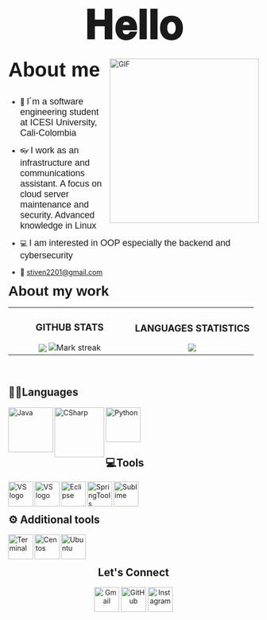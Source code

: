 <h1 align="center">
<span style='font-family: "Comic Sans MS", sans-serif; font-size: 80px;'>
  𝐇𝐞𝐥𝐥𝐨
  </span>
  </h1>


<a target="_blank">
  <img align="right" height="330" width="300" alt="GIF" src="https://media.giphy.com/media/M9gbBd9nbDrOTu1Mqx/giphy.gif">
</a>
<span style='font-family: "Comic Sans MS", sans-serif; font-size: 40px;'><strong>About me</strong></span>
<br></br>

- 💼 <span style='font-family: "Comic Sans MS", sans-serif; font-size: 18px;'>I&acute;m a software engineering student at ICESI University, Cali-Colombia</span>

- 👓 <span style='font-family: "Comic Sans MS", sans-serif; font-size: 18px;'>I work as an infrastructure and communications assistant. A focus on cloud server maintenance and security. Advanced knowledge in Linux</span>

- 💻 <span style='font-family: "Comic Sans MS", sans-serif; font-size: 18px;'>I am interested in OOP especially the backend and cybersecurity</span>

- 📨 [stiven2201@gmail.com](mailto:stiven2201@gmail.com)


<span style='font-family: "Comic Sans MS", sans-serif; font-size: 28px;'><strong>About my work</strong></span>
<table border="0" align="center" >
<tr border="0">
<td width="50%" align="center" >

<h3> GITHUB STATS </h3>

  <img  align="center"  src="https://github-readme-stats.vercel.app/api?username=StivenArboleda&theme=cobalt&show_icons=true&count_private=true" />

  <img  title="🔥 Get streak stats for your profile at git.io/streak-stats" alt="Mark streak" src="https://github-readme-streak-stats.herokuapp.com/?user=StivenArboleda&theme=dark&hide_border=true" />

</td>
<td width="50%" align="center">
<h3> LANGUAGES STATISTICS </h3>
<img  align="center"  src="https://github-readme-stats.anuraghazra1.vercel.app/api/top-langs/?username=StivenArboleda&theme=dark&hide_border=true&no-bg=true&no-frame=true&langs_count=10"/>
  </td>
</tr>
</table>

<br/>
<h2> 👨‍💻Languages </h2>

<img align="left" height="90px" width="90px" alt="Java" src="https://cdn.worldvectorlogo.com/logos/java-4.svg">

<img align="left" height="100px" width="100px" alt="CSharp" src="https://upload.wikimedia.org/wikipedia/commons/4/4f/Csharp_Logo.png">

<img align="left" height="70px" width="70px" alt="Python" src="https://cdn.worldvectorlogo.com/logos/python-5.svg">

<br>
</br>
<br></br>

<h2> 💻Tools </h2>
 
<img align="left" height="50px" width="50px" alt="VS logo" src="https://www.vectorlogo.zone/logos/visualstudio_code/visualstudio_code-icon.svg">

<img align="left" height="50px" width="50px" alt="VS logo" src="https://cdn.worldvectorlogo.com/logos/visual-studio-2013.svg">

<img align="left" height="50px" width="50px" alt="Eclipse" src="https://cdn.worldvectorlogo.com/logos/eclipse-11.svg">

<img align="left" height="50px" width="50px" alt="SpringTools" src="https://www.vectorlogo.zone/logos/springio/springio-icon.svg">

<img align="left" height="50px" width="50px" alt="Sublime" src="https://cdn.worldvectorlogo.com/logos/sublime-text.svg">

<br>
</br>

<h2> ⚙️ Additional tools </h2>

<img align="left" height="50px" width="50px" alt="Terminal" src="https://cdn.worldvectorlogo.com/logos/terminal-1.svg">

<img align="left" height="50px" width="50px" alt="Centos" src="https://cdn.worldvectorlogo.com/logos/centos-1.svg">

<img align="left" height="50px" width="50px" alt="Ubuntu" src="https://cdn.worldvectorlogo.com/logos/ubuntu-2.svg">

<br>
</br>

<h2 style="text-align: center;">Let&apos;s Connect</h2>
  <p style="text-align: center;">
        <a href="mailto:stiven2201@gmail.com"><img align="center" height="50px" width="50px" src="https://cdn.worldvectorlogo.com/logos/gmail-icon.svg" alt="Gmail"/></a>
        <a href="https://github.com/StivenArboleda"><img align="center" height="50px" width="50px" src="https://cdn.worldvectorlogo.com/logos/github-icon-1.svg" alt="GitHub"/></a>
        <a href="https://www.instagram.com/jhones.2203/?hl=es"><img align="center" height="50px" width="50px" src="https://cdn.worldvectorlogo.com/logos/instagram-2016-5.svg"             alt="Instagram"/></a>
  
  
   </p> 

